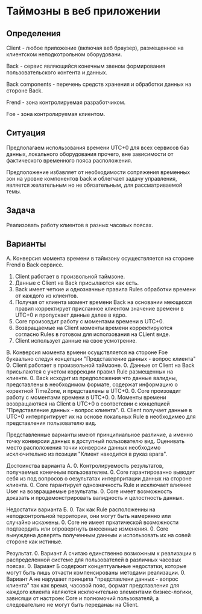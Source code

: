 # Таймозны в веб приложении

## Определения
Client - любое приложение (включая веб браузер), размещенное на клиентском неподкотрольном оборудовани.

Back - сервис являющийся конечным звеном формирования пользовательского контента и данных.

Back components - перечень средств хранения и обработки данных на стороне Back.

Frend - зона контролируемая разработчиком.

Foe - зона контролируемая клиентом.

## Ситуация
Предполагаем использования времени UTC+0 для всех сервисов баз данных, локального оборудования прочего, вне зависимости от фактического временного пояса расположения.

Предположение избавляет от необходимости сопряжения временных зон на уровне компонентов back и облегчает задачу управления, является желательным но не обязательным, для рассматриваемой темы.

## Задача
Реализовать работу клиентов в разных часовых поясах.

## Варианты
A. Конверсия момента времени в таймзону осуществляется на стороне Frend в Back сервисе.

1. Client работает в произвольной таймзоне. 
0. Данные с Client на Back присылаются как есть. 
0. Back имеет четкие и однозначные правила Rules обработки времени от каждого из клиентов. 
0. Получая от клиента момент времени Back на основании меющихся правил корректирует присланное клиентом значение времени в UTC+0 и пропускает данные далее в ядро.
0. Core произовдит работу с моментами времени в UTC+0.
0. Возвращаемые на Client моменты времени корректируются согласно Rules в готовом для исползования на CLient виде.
0. Client использует данные на свое усмотрение.

B. Конверсия момента врмени осущствляется на стороне Foe буквально следуя концепции "Представление данных - вопрос клиента"
0. Client работает в произвольной таймзоне. 
0. Данные от Сlient на Back присылаются с учетом коррекции правил Rule размещенных на клиенте.
0. Back исходит из предположения что данные валидны, представлены в необходимом формате, содержат информацию о коректной TimeZone, и представлены в UTC+0.
0. Core произовдит работу с моментами времени в UTC+0.
0. Моменты времени возвращаютяся на Client в UTC+0 в соответсвии с концепцией "Представление данных - вопрос клиента".
0. Client получает данные в UTC+0 интерпритирует их на основе локальных Rule в необходимео для представления пользователю вид.

Представленные варианты имеют принципиальное различие, а именно точку конверсии данных в доступный пользователю вид.
Оценивать место расположения точки конверсии данных необходимо исключительно из позиции "Клиент находится в руказ врага". 

Достоинства варианта А.
0. Контролируемость результатов, получаемых конечным пользователем.
0. Core гарантированно выводит себя из под вопросов о оезультатах интерпритации данных на стороне клиента.
0. Core гарантирует однозначность Rule и исключает влияние User на возвращаемые результаты.
0. Core имеет возможность доказать и продемонстрировать валидность и целостность данных.   

Недостатки варианта Б.
0. Так как Rule расположениы на неподконтрольной территории, они могут быть намерянно или случайно искажены.
0. Core не имеет пркатической возможности подтвердить или опровергнуть внесенные изменения.
0. Соre вынуждена доверять полученным данным и использовать их на совей стороне как истиные.
    
Результат.
0. Вариант A cчитаю единственно возможным к реализации в распределенной системе для пользователей в различных часовых поясах.
0. Вариант Б содержит концептуальные недостатки, которые могут быть лишь отчасти компенсированы методами реализации.
0. Вариант А не нарушает принципа "представлени данных - вопрос клиента" так как время, часовой пояс, формат представления для каждого клиента являются исключительно элементами бизнес-логики, зависящи от настроек Core и полномочий пользователй, а следовательно не могут быть переданаы на Client.
